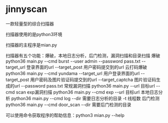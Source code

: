 # jinnyscan
一款轻量型的综合扫描器

扫描器使用的是python3环境

扫描器的主程序是mian.py

扫描器有五个功能：爆破，本地日志分析，后门检测，漏洞扫描和目录扫描
爆破
python36 main.py --cmd burst --user admin --password pass.txt --target_url 登录界面的url --target_post 用户密码提交到的url
云打码爆破
python36 main.py --cmd yundama --target_url 用户登录界面的url --target_post 用户密码及图片验证码提交到的url --target_captcha 图片验证码生成的url --password pass.txt
常规漏洞扫描
python36 main.py --url 目标url --cmd scan
exp漏洞扫描
python36 main.py --cmd exp --url 目标url
本地日志分析
python36 main.py --cmd log --dir 需要日志分析的目录 -t 线程数
后门检测
python36 main.py --cmd door_scan --dir 需要后门检测的目录


可以使用命令获取程序的帮助信息：python3 mian.py --help
